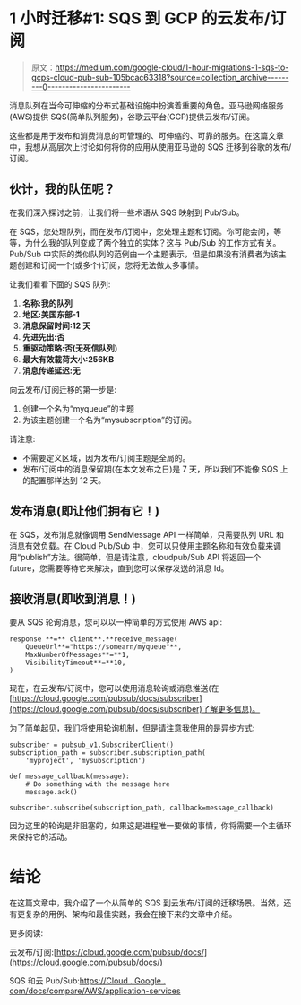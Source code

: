 # 1 小时迁移#1: SQS 到 GCP 的云发布/订阅

> 原文：<https://medium.com/google-cloud/1-hour-migrations-1-sqs-to-gcps-cloud-pub-sub-105bcac63318?source=collection_archive---------0----------------------->

消息队列在当今可伸缩的分布式基础设施中扮演着重要的角色。亚马逊网络服务(AWS)提供 SQS(简单队列服务)，谷歌云平台(GCP)提供云发布/订阅。

这些都是用于发布和消费消息的可管理的、可伸缩的、可靠的服务。在这篇文章中，我想从高层次上讨论如何将你的应用从使用亚马逊的 SQS 迁移到谷歌的发布/订阅。

## 伙计，我的队伍呢？

在我们深入探讨之前，让我们将一些术语从 SQS 映射到 Pub/Sub。

在 SQS，您处理队列，而在发布/订阅中，您处理主题和订阅。你可能会问，等等，为什么我的队列变成了两个独立的实体？这与 Pub/Sub 的工作方式有关。Pub/Sub 中实际的类似队列的范例由一个主题表示，但是如果没有消费者为该主题创建和订阅一个(或多个)订阅，您将无法做太多事情。

让我们看看下面的 SQS 队列:

1.  **名称:我的队列**
2.  **地区:美国东部-1**
3.  **消息保留时间:12 天**
4.  **先进先出:否**
5.  **重驱动策略:否(无死信队列)**
6.  **最大有效载荷大小:256KB**
7.  **消息传递延迟:无**

向云发布/订阅迁移的第一步是:

1.  创建一个名为“myqueue”的主题
2.  为该主题创建一个名为“mysubscription”的订阅。

请注意:

*   不需要定义区域，因为发布/订阅主题是全局的。
*   发布/订阅中的消息保留期(在本文发布之日)是 7 天，所以我们不能像 SQS 上的配置那样达到 12 天。

## 发布消息(即让他们拥有它！)

在 SQS，发布消息就像调用 SendMessage API 一样简单，只需要队列 URL 和消息有效负载。在 Cloud Pub/Sub 中，您可以只使用主题名称和有效负载来调用“publish”方法。很简单，但是请注意，cloudpub/Sub API 将返回一个 future，您需要等待它来解决，直到您可以保存发送的消息 Id。

## 接收消息(即收到消息！)

要从 SQS 轮询消息，您可以以一种简单的方式使用 AWS api:

```
response **=** client**.**receive_message(
    QueueUrl**="https://somearn/myqueue"**,
    MaxNumberOfMessages**=**1,
    VisibilityTimeout**=**10,
)
```

现在，在云发布/订阅中，您可以使用消息轮询或消息推送(在[https://cloud.google.com/pubsub/docs/subscriber](https://cloud.google.com/pubsub/docs/subscriber)了解更多信息)。

为了简单起见，我们将使用轮询机制，但是请注意我使用的是异步方式:

```
subscriber = pubsub_v1.SubscriberClient()
subscription_path = subscriber.subscription_path(
    'myproject', 'mysubscription')

def message_callback(message):
    # Do something with the message here
    message.ack()

subscriber.subscribe(subscription_path, callback=message_callback)
```

因为这里的轮询是非阻塞的，如果这是进程唯一要做的事情，你将需要一个主循环来保持它的活动。

# 结论

在这篇文章中，我介绍了一个从简单的 SQS 到云发布/订阅的迁移场景。当然，还有更复杂的用例、架构和最佳实践，我会在接下来的文章中介绍。

更多阅读:

云发布/订阅:[https://cloud.google.com/pubsub/docs/](https://cloud.google.com/pubsub/docs/)

SQS 和云 Pub/Sub:[https://Cloud . Google . com/docs/compare/AWS/application-services](https://cloud.google.com/docs/compare/aws/application-services)